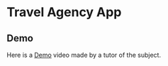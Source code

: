 # Travel Agency App

## Demo

Here is a [Demo](https://youtu.be/lC_va4oUOik) video made by a tutor of the subject.
